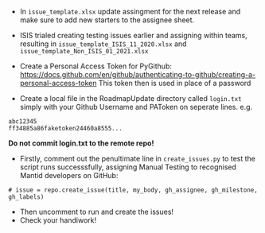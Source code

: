 - In `issue_template.xlsx` update assingment for the next release and make sure to add new starters to the assignee sheet.
- ISIS trialed creating testing issues earlier and assigning within teams, resulting in `issue_template_ISIS_11_2020.xlsx` and `issue_template_Non_ISIS_01_2021.xlsx`

- Create a Personal Access Token for PyGithub: https://docs.github.com/en/github/authenticating-to-github/creating-a-personal-access-token This token then is used in place of a password
- Create a local file in the RoadmapUpdate directory called `login.txt` simply with your Github 
Username and PAToken on seperate lines. e.g.
```
abc12345
ff34885a86faketoken24460a8555...
```
 **Do not commit login.txt to the remote repo!**

- Firstly, comment out the penultimate line in `create_issues.py` to test the script runs successsfully, assigning Manual Testing to recognised Mantid developers on GitHub:
```
# issue = repo.create_issue(title, my_body, gh_assignee, gh_milestone, gh_labels)
```

- Then uncomment to run and create the issues!
- Check your handiwork!
